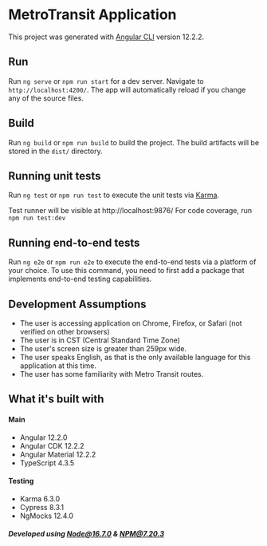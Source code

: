 # MetroTransit Application

This project was generated with [Angular CLI](https://github.com/angular/angular-cli) version 12.2.2.

## Run

Run `ng serve` or `npm run start` for a dev server. Navigate to `http://localhost:4200/`. The app will automatically reload if you change any of the source files.

## Build

Run `ng build` or `npm run build` to build the project. The build artifacts will be stored in the `dist/` directory.

## Running unit tests

Run `ng test` or `npm run test` to execute the unit tests via [Karma](https://karma-runner.github.io).

Test runner will be visible at http://localhost:9876/
For code coverage, run `npm run test:dev`

## Running end-to-end tests

Run `ng e2e` or `npm run e2e` to execute the end-to-end tests via a platform of your choice. To use this command, you need to first add a package that implements end-to-end testing capabilities.

## Development Assumptions
* The user is accessing application on Chrome, Firefox, or Safari (not verified on other browsers)
* The user is in CST (Central Standard Time Zone)
* The user's screen size is greater than 259px wide.
* The user speaks English, as that is the only available language for this application at this time.
* The user has some familiarity with Metro Transit routes.

## What it's built with

#### Main
* Angular 12.2.0
* Angular CDK 12.2.2
* Angular Material 12.2.2
* TypeScript 4.3.5

#### Testing
* Karma 6.3.0
* Cypress 8.3.1
* NgMocks 12.4.0

##### Developed using Node@16.7.0 & NPM@7.20.3